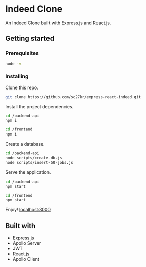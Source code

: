 # Indeed Clone

An Indeed Clone built with Express.js and React.js.

## Getting started

### Prerequisites
```bash
node -v
```

### Installing

Clone this repo.

```bash
git clone https://github.com/sc27kr/express-react-indeed.git
```

Install the project dependencies.

```bash
cd /backend-api
npm i

cd /frontend
npm i
```

Create a database.

```bash
cd /backend-api
node scripts/create-db.js
node scripts/insert-50-jobs.js
```

Serve the application.

```bash
cd /backend-api
npm start

cd /frontend
npm start
```

Enjoy! [localhost:3000](http://localhost:3000)

## Built with

* Express.js
* Apollo Server
* JWT
* React.js
* Apollo Client

